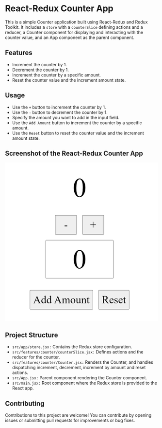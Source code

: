 # React-Redux Counter App
This is a simple Counter application built using React-Redux and Redux Toolkit. It includes a `store` with a `counterSlice` defining actions and a reducer, a Counter component for displaying and interacting with the counter value, and an App component as the parent component.

## Features
- Increment the counter by 1.
- Decrement the counter by 1.
- Increment the counter by a specific amount.
- Reset the counter value and the increment amount state.

## Usage
- Use the `+` button to increment the counter by 1.
- Use the `-` button to decrement the counter by 1.
- Specify the amount you want to add in the input field.
- Use the `Add Amount` button to increment the counter by a specific amount.
- Use the `Reset` button to reset the counter value and the increment amount state.

## Screenshot of the React-Redux Counter App
![Counter App](image.png)

## Project Structure
- `src/app/store.jsx:` Contains the Redux store configuration.
- `src/features/counter/counterSlice.jsx:` Defines actions and the reducer for the counter.
- `src/features/counter/Counter.jsx:` Renders the Counter, and handles dispatching increment, decrement, increment by amount and reset actions.
- `src/App.jsx:` Parent component rendering the Counter component.
- `src/main.jsx:` Root component where the Redux store is provided to the React app.

## Contributing
Contributions to this project are welcome! You can contribute by opening issues or submitting pull requests for improvements or bug fixes.